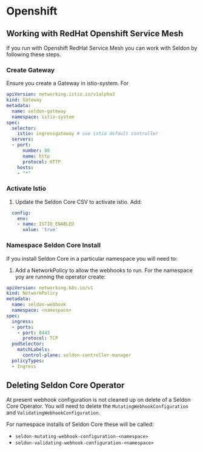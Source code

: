 # Openshift

## Working with RedHat Openshift Service Mesh

If you run with Openshift RedHat Service Mesh you can work with Seldon by following these steps.

### Create Gateway

Ensure you create a Gateway in istio-system. For 

```yaml
apiVersion: networking.istio.io/v1alpha3
kind: Gateway
metadata:
  name: seldon-gateway
  namespace: istio-system
spec:
  selector:
    istio: ingressgateway # use istio default controller
  servers:
  - port:
      number: 80
      name: http
      protocol: HTTP
    hosts:
    - "*"
```

### Activate Istio

1. Update the Seldon Core CSV to activate istio. Add:

```yaml
  config:
    env:
    - name: ISTIO_ENABLED
      value: 'true'
```


### Namespace Seldon Core Install

If you install Seldon Core in a particular namespace you will need to:

 1. Add a NetworkPolicy to allow the webhooks to run. For the namespace yoy are running the operator create:

```yaml
apiVersion: networking.k8s.io/v1
kind: NetworkPolicy
metadata:
  name: seldon-webhook
  namespace: <namespace>
spec:
  ingress:
  - ports:
    - port: 8443
      protocol: TCP
  podSelector:
    matchLabels:
      control-plane: seldon-controller-manager
  policyTypes:
  - Ingress
```


## Deleting Seldon Core Operator

At present webhook configuration is not cleaned up on delete of a Seldon Core Operator. You will need to delete the `MutatingWebhookConfiguration` and `ValidatingWebhookConfiguration`.

For namespace installs of Seldon Core these will be called:

 * `seldon-mutating-webhook-configuration-<namespace>`
 * `seldon-validating-webhook-configuration-<namespace>`